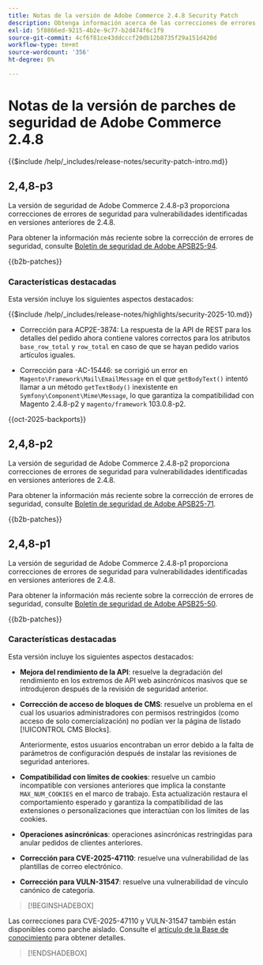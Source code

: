 ```yaml
---
title: Notas de la versión de Adobe Commerce 2.4.8 Security Patch
description: Obtenga información acerca de las correcciones de errores de seguridad, las mejoras de seguridad y otras actualizaciones relacionadas con la seguridad incluidas en las versiones de parches de seguridad para Adobe Commerce 2.4.7.
exl-id: 5f8866ed-9215-4b2e-9c77-b2d474f6c1f9
source-git-commit: 4cf6f81ce43ddcccf20db12b8735f29a151d420d
workflow-type: tm+mt
source-wordcount: '356'
ht-degree: 0%

---
```


# Notas de la versión de parches de seguridad de Adobe Commerce 2.4.8

{{$include /help/_includes/release-notes/security-patch-intro.md}}

## 2,4,8-p3

La versión de seguridad de Adobe Commerce 2.4.8-p3 proporciona correcciones de errores de seguridad para vulnerabilidades identificadas en versiones anteriores de 2.4.8.

Para obtener la información más reciente sobre la corrección de errores de seguridad, consulte [Boletín de seguridad de Adobe APSB25-94](https://helpx.adobe.com/es/security/products/magento/apsb25-94.html).

{{b2b-patches}}

### Características destacadas

Esta versión incluye los siguientes aspectos destacados:

{{$include /help/_includes/release-notes/highlights/security-2025-10.md}}

* Corrección para ACP2E-3874: La respuesta de la API de REST para los detalles del pedido ahora contiene valores correctos para los atributos `base_row_total` y `row_total` en caso de que se hayan pedido varios artículos iguales.

* Corrección para -AC-15446: se corrigió un error en `Magento\Framework\Mail\EmailMessage` en el que `getBodyText()` intentó llamar a un método `getTextBody()` inexistente en `Symfony\Component\Mime\Message`, lo que garantiza la compatibilidad con Magento 2.4.8-p2 y `magento/framework` 103.0.8-p2.

{{oct-2025-backports}}

## 2,4,8-p2

La versión de seguridad de Adobe Commerce 2.4.8-p2 proporciona correcciones de errores de seguridad para vulnerabilidades identificadas en versiones anteriores de 2.4.8.

Para obtener la información más reciente sobre la corrección de errores de seguridad, consulte [Boletín de seguridad de Adobe APSB25-71](https://helpx.adobe.com/es/security/products/magento/apsb25-71.html).

{{b2b-patches}}

## 2,4,8-p1

La versión de seguridad de Adobe Commerce 2.4.8-p1 proporciona correcciones de errores de seguridad para vulnerabilidades identificadas en versiones anteriores de 2.4.8.

Para obtener la información más reciente sobre la corrección de errores de seguridad, consulte [Boletín de seguridad de Adobe APSB25-50](https://helpx.adobe.com/es/security/products/magento/apsb25-50.html).

{{b2b-patches}}

### Características destacadas

Esta versión incluye los siguientes aspectos destacados:

* **Mejora del rendimiento de la API**: resuelve la degradación del rendimiento en los extremos de API web asincrónicos masivos que se introdujeron después de la revisión de seguridad anterior.<!-- AC-14078 -->

* **Corrección de acceso de bloques de CMS**: resuelve un problema en el cual los usuarios administradores con permisos restringidos (como acceso de solo comercialización) no podían ver la página de listado [!UICONTROL CMS Blocks].

  Anteriormente, estos usuarios encontraban un error debido a la falta de parámetros de configuración después de instalar las revisiones de seguridad anteriores.<!-- AC-14087 -->

* **Compatibilidad con límites de cookies**: resuelve un cambio incompatible con versiones anteriores que implica la constante `MAX_NUM_COOKIES` en el marco de trabajo. Esta actualización restaura el comportamiento esperado y garantiza la compatibilidad de las extensiones o personalizaciones que interactúan con los límites de las cookies.<!-- AC-14475 -->

* **Operaciones asincrónicas**: operaciones asincrónicas restringidas para anular pedidos de clientes anteriores.<!-- AC-13917 -->

* **Corrección para CVE-2025-47110**: resuelve una vulnerabilidad de las plantillas de correo electrónico.<!-- AC-14695 -->

* **Corrección para VULN-31547**: resuelve una vulnerabilidad de vínculo canónico de categoría.<!-- AC-14713 -->

>[!BEGINSHADEBOX]

Las correcciones para CVE-2025-47110 y VULN-31547 también están disponibles como parche aislado. Consulte el [artículo de la Base de conocimiento](https://experienceleague.adobe.com/es/docs/commerce-knowledge-base/kb/troubleshooting/known-issues-patches-attached/security-update-available-for-adobe-commerce-apsb25-50) para obtener detalles.

>[!ENDSHADEBOX]

<!-- Last updated from includes: 2025-10-22 11:16:25 -->
